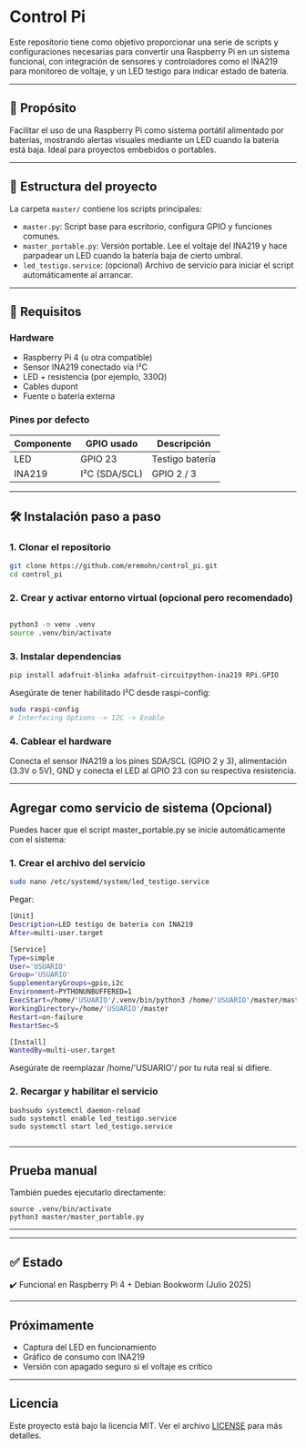 # Control Pi

Este repositorio tiene como objetivo proporcionar una serie de scripts y configuraciones necesarias para convertir una Raspberry Pi en un sistema funcional, con integración de sensores y controladores como el INA219 para monitoreo de voltaje, y un LED testigo para indicar estado de batería.

---

## 🧠 Propósito

Facilitar el uso de una Raspberry Pi como sistema portátil alimentado por baterías, mostrando alertas visuales mediante un LED cuando la batería está baja. Ideal para proyectos embebidos o portables.

---

## 📁 Estructura del proyecto

La carpeta `master/` contiene los scripts principales:

- `master.py`: Script base para escritorio, configura GPIO y funciones comunes.
- `master_portable.py`: Versión portable. Lee el voltaje del INA219 y hace parpadear un LED cuando la batería baja de cierto umbral.
- `led_testigo.service`: (opcional) Archivo de servicio para iniciar el script automáticamente al arrancar.

---

## 🧰 Requisitos

### Hardware

- Raspberry Pi 4 (u otra compatible)
- Sensor INA219 conectado vía I²C
- LED + resistencia (por ejemplo, 330Ω)
- Cables dupont
- Fuente o batería externa

### Pines por defecto

| Componente | GPIO usado    | Descripción     |
|------------|---------------|-----------------|
| LED        | GPIO 23       | Testigo batería |
| INA219     | I²C (SDA/SCL) | GPIO 2 / 3      |

---

## 🛠️ Instalación paso a paso

### 1. Clonar el repositorio

```bash
git clone https://github.com/eremohn/control_pi.git
cd control_pi

```
### 2. Crear y activar entorno virtual (opcional pero recomendado)

```bash

python3 -m venv .venv
source .venv/bin/activate
```

### 3. Instalar dependencias

```bash
pip install adafruit-blinka adafruit-circuitpython-ina219 RPi.GPIO

```

Asegúrate de tener habilitado I²C desde raspi-config:

```bash
sudo raspi-config
# Interfacing Options -> I2C -> Enable

```
### 4. Cablear el hardware
Conecta el sensor INA219 a los pines SDA/SCL (GPIO 2 y 3), alimentación (3.3V o 5V), GND y conecta el LED al GPIO 23 con su respectiva resistencia.

---

## Agregar como servicio de sistema (Opcional)
Puedes hacer que el script master_portable.py se inicie automáticamente con el sistema:

### 1. Crear el archivo del servicio

```bash
sudo nano /etc/systemd/system/led_testigo.service

```
Pegar:

```bash
[Unit]
Description=LED testigo de bateria con INA219
After=multi-user.target

[Service]
Type=simple
User='USUARIO'
Group='USUARIO'
SupplementaryGroups=gpio,i2c
Environment=PYTHONUNBUFFERED=1
ExecStart=/home/'USUARIO'/.venv/bin/python3 /home/'USUARIO'/master/master_portable.py
WorkingDirectory=/home/'USUARIO'/master
Restart=on-failure
RestartSec=5

[Install]
WantedBy=multi-user.target

```
Asegúrate de reemplazar /home/'USUARIO'/ por tu ruta real si difiere.

### 2. Recargar y habilitar el servicio

```
bashsudo systemctl daemon-reload
sudo systemctl enable led_testigo.service
sudo systemctl start led_testigo.service


```
---

## Prueba manual

También puedes ejecutarlo directamente:


```
source .venv/bin/activate
python3 master/master_portable.py

```
---

---

## ✅ Estado

✔️ Funcional en Raspberry Pi 4 + Debian Bookworm (Julio 2025)

---

## Próximamente

- Captura del LED en funcionamiento  
- Gráfico de consumo con INA219  
- Versión con apagado seguro si el voltaje es crítico  

---

## Licencia

Este proyecto está bajo la licencia MIT. Ver el archivo [LICENSE](LICENSE) para más detalles.

  
